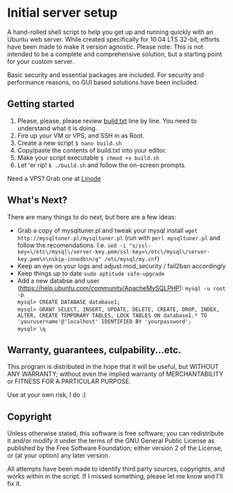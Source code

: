 Initial server setup
====================

A hand-rolled shell script to help you get up and running quickly with an Ubuntu web server. While created specifically for 10.04 LTS 32-bit, efforts have been made to make it version agnostic. Please note: This is not intended to be a complete and comprehensive solution, but a starting point for your custom server.

Basic security and essential packages are included. For security and performance reasons, no GUI based solutions have been included.

Getting started
----------------

1. Please, please, please review [build.txt](https://github.com/betweenbrain/ubuntu-web-server-build-script/blob/master/build.txt) line by line. You need to understand what it is doing.
2. Fire up your VM or VPS, and SSH in as Root.
3. Create a new script `$ nano build.sh`
4. Copy/paste the contents of build.txt into your editor.
5. Make your script executable `$ chmod +x build.sh`
6. Let 'er rip! `$ ./build.sh` and follow the on-screen prompts.

Need a VPS? Grab one at [Linode](http://www.linode.com/?r=e0368c8dce7aa292de419c36ae0078f64d6d4233)

What's Next?
------------
There are many things to do next, but here are a few ideas:
  - Grab a copy of mysqltuner.pl and tweak your mysql install `wget http://mysqltuner.pl/mysqltuner.pl` (run with `perl mysqltuner.pl` and follow the recomendations. I.e. `sed -i "s/ssl-key=\/etc\/mysql\/server-key.pem/ssl-key=\/etc\/mysql\/server-key.pem\n\nskip-innodb\n/g" /etc/mysql/my.cnf`)
  - Keep an eye on your logs and adjust mod_security / fail2ban accordingly
  - Keep things up to date `sudo aptitude safe-upgrade`
  - Add a new databse and user (https://help.ubuntu.com/community/ApacheMySQLPHP):
    `mysql -u root -p`<br>
    `mysql> CREATE DATABASE database1;`<br>
    `mysql> GRANT SELECT, INSERT, UPDATE, DELETE, CREATE, DROP, INDEX, ALTER, CREATE TEMPORARY TABLES, LOCK TABLES ON database1.* TO 'yourusername'@'localhost' IDENTIFIED BY 'yourpassword';`<br>
    `mysql> \q`


Warranty, guarantees, culpability...etc.
----------------
This program is distributed in the hope that it will be useful, but WITHOUT ANY WARRANTY; without even the implied warranty of MERCHANTABILITY or FITNESS FOR A PARTICULAR PURPOSE.

Use at your own risk, I do :)

Copyright
-----------------
Unless otherwise stated, this software is free software; you can redistribute it and/or modify it under the terms of the GNU General Public License as published by the Free Software Foundation; either version 2 of the License, or (at your option) any later version.

All attempts have been made to identify third party sources, copyrights, and works within in the script. If I missed something, please let me know and I'll fix it.


